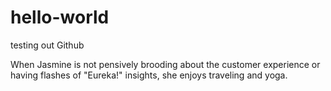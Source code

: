 # hello-world
testing out Github

When Jasmine is not pensively brooding about the customer experience or having flashes of "Eureka!" insights, she enjoys traveling and yoga.
